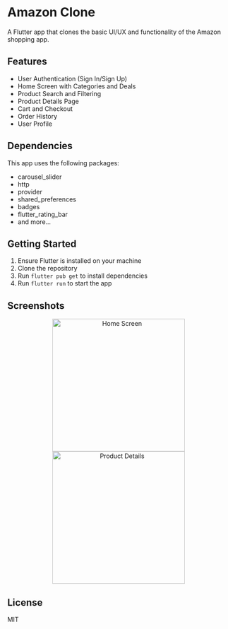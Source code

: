 # Amazon Clone

A Flutter app that clones the basic UI/UX and functionality of the Amazon shopping app.

## Features

- User Authentication (Sign In/Sign Up)
- Home Screen with Categories and Deals
- Product Search and Filtering
- Product Details Page
- Cart and Checkout
- Order History
- User Profile

## Dependencies

This app uses the following packages:
- carousel_slider
- http
- provider
- shared_preferences
- badges
- flutter_rating_bar
- and more...

## Getting Started

1. Ensure Flutter is installed on your machine
2. Clone the repository
3. Run `flutter pub get` to install dependencies
4. Run `flutter run` to start the app

## Screenshots

<div align="center">
  <img src="https://via.placeholder.com/300x600/2196F3/FFFFFF?text=Amazon+Home+Screen" width="300" alt="Home Screen" />
  <img src="https://via.placeholder.com/300x600/FF5722/FFFFFF?text=Amazon+Product+Details" width="300" alt="Product Details" />
</div>

## License

MIT


